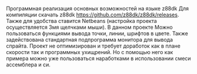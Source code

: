 Программная реализация основных возможностей на языке z88dk
Для компиляции скачать z88dk https://github.com/z88dk/z88dk/releases. Также для удобства ставится Netbeans (настройка проекта осуществляется 3мя щелчками мыши). 
В данном проекте Можно пользоваться функциями вывода точки, линии, шрифтов в цвете. Также задействована стандартная подпрограмма монитора для вывода спрайта. Проект не оптимизирован и требует доработок как в плане скорости так и программных ухищрений. Но с помощью него как примера можно уже пользоваться наработками в использовании смеси ассемблера и си.
